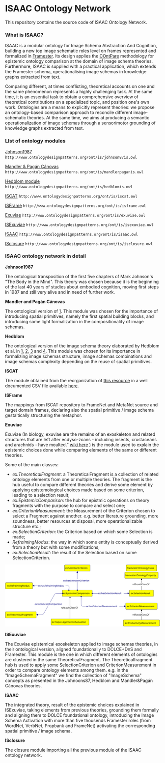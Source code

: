 # ISAAC Ontology Network
This repository contains the source code of ISAAC Ontology Network.


### What is ISAAC?

ISAAC is a modular ontology for Image Schema Abstraction And Cognition, building a new top image schematic roles level on frames represented and formalized in [Framester](https://github.com/framester/Framester).
Its design applies the [COntPare]() methodology for epistemic ontology comparison at the domain of image schema theories.
Furthermore, ISAAC is supplied with a practical application, which extends the Framester schema, operationalising image schemas in knowledge graphs extracted from text.




Comparing different, at times conflicting, theoretical accounts on one and the same phenomenon represents a highly challenging task. At the same time, it is an essential task to obtain a comprehensive overview of theoretical contributions on a specialized topic, and position one's own work. Ontologies are a means to explicitly represent theories: we propose an ontology-based comparison  approach to reconcile different image-schematic theories. At the same time, we aims at producing a semantic operationalization of image schemas through a sensorimotor grounding of knowledge graphs extracted from text.


### LIst of ontology modules


[Johnson1987](http://www.ontologydesignpatterns.org/ont/is/johnson87is.owl) ``http://www.ontologydesignpatterns.org/ont/is/johnson87is.owl``

[Mandler & Pagán Cánovas](http://www.ontologydesignpatterns.org/ont/is/mandlerpaganis.owl) ``http://www.ontologydesignpatterns.org/ont/is/mandlerpaganis.owl``

[Hedblom module](http://www.ontologydesignpatterns.org/ont/is/hedblomis.owl) ``http://www.ontologydesignpatterns.org/ont/is/hedblomis.owl``

[ISCAT](http://www.ontologydesignpatterns.org/ont/is/iscat.owl) ``http://www.ontologydesignpatterns.org/ont/is/iscat.owl``

[ISFrame](http://www.ontologydesignpatterns.org/ont/is/isframe.owl) ``http://www.ontologydesignpatterns.org/ont/is/isframe.owl``

[Exuviae](http://www.ontologydesignpatterns.org/ont/is/exuviae.owl) ``http://www.ontologydesignpatterns.org/ont/is/exuviae.owl``

[ISExuviae](http://www.ontologydesignpatterns.org/ont/is/isexuviae.owl) ``http://www.ontologydesignpatterns.org/ont/is/isexuviae.owl``

[ISAAC](http://www.ontologydesignpatterns.org/ont/is/isaac.owl) ``http://www.ontologydesignpatterns.org/ont/is/isaac.owl``

[ISclosure](http://www.ontologydesignpatterns.org/ont/is/isclosure.owl) ``http://www.ontologydesignpatterns.org/ont/is/isclosure.owl``



### ISAAC ontology network in detail


**Johnson1987**

The ontological transposition of the first five chapters of Mark Johnson's "The Body in the Mind".
This theory was chosen because it is the beginning of the last 40 years of studies about embodied cognition, moving first steps in 1987 and still very alive and in need of further work.



**Mandler and Pagán Cánovas**

The ontological version of [1](https://d1wqtxts1xzle7.cloudfront.net/39255761/54d803e90cf2970e4e764653.pdf?1445107592=&response-content-disposition=inline%3B+filename%3DOn_defining_image_schemas.pdf&Expires=1620342019&Signature=LcS38kkqdWTN3F6HumKPZ~xa4rIc8Q5MV2hevqclSLpmWsryhKI3496FcZwYljKbGeSNlvmfv-OBIOzCY37FGH4oedAVdHTNDzvNoVfdIQ7Zzru3daKdTWrypGIsKuGOHgwF46J7-Mr9SDoHtG7H9MeNA1TqHFNwhdt1xVQ62OuAuJk27kXSr1y~RHqVqTC7l~GbFVwQ9us8zzcWfUiLkFTX89rz3b0sGYdVpyze6PVEaYdYFY8DhQUgBFi5ppPbT9VkbwF5Akn7Y7WQ2Y18Vyms6n3LPSqNdnL-mEcOquBDxueaslGOZ~xruftZzTgYYxQPVxFHARRdDPbe7A0NDg__&Key-Pair-Id=APKAJLOHF5GGSLRBV4ZA). This module was chosen for the importance of introducing spatial primitives, namely the first spatial building blocks, and introducing some light formalization in the compositionality of image schemas.



**Hedblom**

The ontological version of the image schema theory elaborated by Hedblom et al. in [1](https://link.springer.com/article/10.1007/s13218-019-00605-1), [2](https://dl.acm.org/doi/abs/10.1145/3167132.3167233?casa_token=jA3_AHLyUroAAAAA:r1dve2UFBe2nfhN0nHn8irpKYRhH-MQdqbCpzvZvAJyNO8UzPJ6K3ZdBwOrN3T7ZTlOX4yPZQxU), [3](https://www.inf.unibz.it/~okutz/resources/Choosing-the-Right-Path_-Image-Schema-Theory-as-a-Foundation-for-Concept-Invention-(JAGI).pdf) and [4](http://aiia2017.di.uniba.it/wp-content/uploads/Hedblom.pdf).
This module was chosen for its importance in formalizing image schemas structure, image schemas combinations and image schemas complexity depending on the reuse of spatial primitives.



**ISCAT**

The module obtained from the reorganization of [this resource](http://zope.psyergo.uni-wuerzburg.de/iscat) in a well documented CSV file available [here](https://github.com/dgromann/ImageSchemaRepository).


**ISFrame**

The mappings from ISCAT repository to FrameNet and MetaNet source and target domain frames, declaring also the spatial primitive / image schema gestaltically structuring the metaphor.


**Exuviae**

Exuviae (In biology, exuviae are the remains of an exoskeleton and related structures that are left after ecdyso-zoans - including insects, crustaceans and arachnids - have moulted.” [wiki here](https://en.wikipedia.org/wiki/Exuviae) ) is the module used to explain the epistemic choices done while comparing elements of the same or different theories.

Some of the main classes:

- _ex:TheoreticalFragment_: a TheoreticalFragment is a collection of related ontology elements from one or multiple theories. The fragment is the hub useful to compare different theories and derive some element by applying epistemological choices made based on some criterion, leading to a selection result;
- _ex:EpistemicComparison_: the hub for epistmic operations on theory fragments with the purpose to compare and select one;
- _ex:CriterionMeasurement_: the Measurement of the Criterion chosen to select a Fragment against another. e.g. better literature grounding, more soundness, better resources at disposal, more operationalizable structure etc.;
- _ex:SelectionCriterion_: the Criterion based on which some Selection is made;
- _RefraimingModus_: the way in which some entity is conceptually derived from a theory but with some modifications;
- _ex:SelectionResult_: the result of the Selection based on some SelectionCriterion.


![Exuviae graph](exuviae.svg)



**ISExuviae**

The Exuviae epistemical exoskeleton applied to image schemas theories, in their ontological version, aligned foundationally to DOLCE+DnS and Framester.
This module is the one in which different elements of ontologies are clustered in the same TheoreticalFragment. The Theoreticalfragment hub is used to apply some SelectionCriterion and CriterionMeasurement in order to compare ontology elements among them.
e.g. in the "ImageSchemaFragment" we find the collection of "ImageSchema" concepts as presented in the Johnoons87, Hedblom and Mandler&Pagán Cánovas theories.


**ISAAC**

The integrated theory, result of the epistemic choices explained in ISExuviae, taking elements from previous theories, grounding them formally and aligning them to DOLCE foundational ontology, introducing the Image Schema Activation with more than five thousends Framester roles (from WordNet, VerbNet, Propbank and FrameNet) activating the corresponding spatial primitive / image schema.

**ISclosure**

The closure module importing all the previous module of the ISAAC ontology network.

